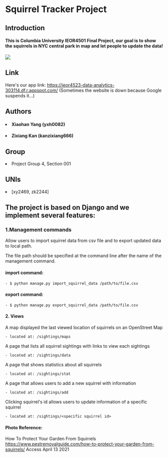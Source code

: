 # Squirrel Tracker Project

## Introduction
#### This is Columbia University IEOR4501 Final Project, our goal is to show the squirrels in NYC central park in map and let people to update the data! 

![](https://www.pestremovalguide.com/wp-content/uploads/2015/08/squirrel_garden.jpg)

## Link 
Here's our app link:
https://ieor4523-data-analytics-303114.df.r.appspot.com/ 
(Sometimes the website is down because Google suspends it...)

## Authors 
#### <li> Xiaohan Yang (yxh0082)</li>
#### <li> Zixiang Kan (kanzixiang666)</li>


## Group
<li> Project Group 4, Section 001 </li>
  
  
## UNIs 
<li> [xy2469, zk2244] </li>
    
   
   
## The project is based on Django and we implement several features:

### 1.Management commands 

Allow users to import squirrel data from csv file and to export updated data to local path.

The file path should be specified at the command line after the name of the management command. 

#### import command:
    - $ python manage.py import_squirrel_data /path/to/file.csv
#### export command:
    - $ python manage.py export_squirrel_data /path/to/file.csv
  
#### 2. Views
A map displayed the last viewed location of squirrels on an OpenStreet Map 
    
    - located at: /sightings/maps 
    
    
A page that lists all squirrel sightings with links to view each sightings 
    
    - located at: /sightings/data
    
    
A page that shows statistics about all squirrels
    
    - located at: /sightings/stat 
    
    
A page that allows users to add a new squirrel with information
    
    - located at: /sightings/add
    
    
Clicking squirrel's id allows users to update information of a specific squirrel
    
    - located at: /sightings/<specific squirrel id> 
    

#### Photo Reference: 
How To Protect Your Garden From Squirrels
https://www.pestremovalguide.com/how-to-protect-your-garden-from-squirrels/ Access April 13 2021 
